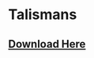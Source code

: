 # Talismans

## [Download Here](https://www.spigotmc.org/resources/1-16-1-17-%E2%9A%A1-talismans-%E2%98%84%EF%B8%8F-30-passive-effects-%E2%9C%85-craftable-and-collectable.87377/)

